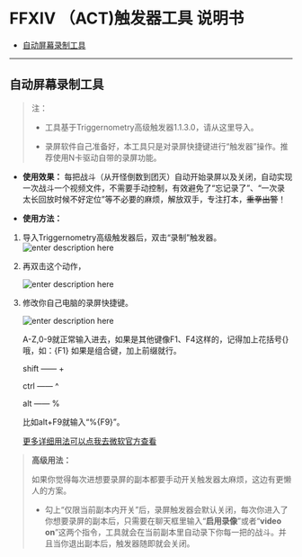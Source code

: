 # FFXIV （ACT)触发器工具  说明书

 - [自动屏幕录制工具](#自动屏幕录制工具)




----------


## 自动屏幕录制工具

> 注：
> 
>  - 工具基于Triggernometry高级触发器1.1.3.0，请从这里导入。
> 
>        
>  - 录屏软件自己准备好，本工具只是对录屏快捷键进行“触发器”操作。推荐使用N卡驱动自带的录屏功能。

  
  

 - **使用效果：**
每把战斗（从开怪倒数到团灭）自动开始录屏以及关闭，自动实现一次战斗一个视频文件，不需要手动控制，有效避免了“忘记录了”、“一次录太长回放时候不好定位”等不必要的麻烦，解放双手，专注打本，~~重拳出警~~！


 

 - **使用方法：**

 

 1. 导入Triggernometry高级触发器后，双击“录制”触发器。
![enter description here](https://i.loli.net/2020/01/24/vZejd17X8PEnAS9.png)
 2. 再双击这个动作，
 
    ![enter description here](https://i.loli.net/2020/01/24/B5OdxwgqlFAr6yY.png)
 
 3. 修改你自己电脑的录屏快捷键。

    ![enter description here](https://i.loli.net/2020/01/24/1aEUj5oZngyVxQu.png)

    A-Z,0-9就正常输入进去，如果是其他键像F1、F4这样的，记得加上花括号{}哦，如：{F1}
    如果是组合键，加上前缀就行。
    
    shift —— + 
    
    ctrl      —— ^ 
    
    alt       —— %
    
    比如alt+F9就输入“%{F9}”。
   
    [更多详细用法可以点我去微软官方查看](https://docs.microsoft.com/en-us/dotnet/api/system.windows.forms.sendkeys.send?redirectedfrom=MSDN&view=netframework-4.8#System_Windows_Forms_SendKeys_Send_System_String_)

> **高级用法：**
>
> 如果你觉得每次进想要录屏的副本都要手动开关触发器太麻烦，这边有更懒人的方案。
> - 勾上“仅限当前副本内开关”后，录屏触发器会默认关闭，每次你进入了你想要录屏的副本后，只需要在聊天框里输入“**启用录像**”或者“**video on**”这两个指令，工具就会在当前副本里自动录下你每一把的战斗。并且当你退出副本后，触发器随即就会关闭。
